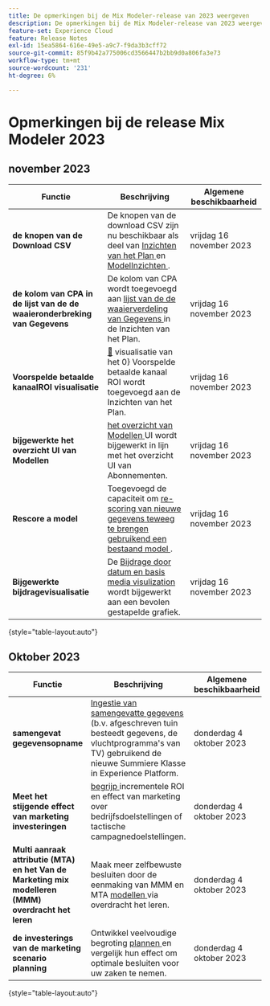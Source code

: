 ```yaml
---
title: De opmerkingen bij de Mix Modeler-release van 2023 weergeven
description: De opmerkingen bij de Mix Modeler-release van 2023 weergeven
feature-set: Experience Cloud
feature: Release Notes
exl-id: 15ea5864-616e-49e5-a9c7-f9da3b3cff72
source-git-commit: 85f9b42a775006cd3566447b2bb9d0a806fa3e73
workflow-type: tm+mt
source-wordcount: '231'
ht-degree: 6%

---
```


# Opmerkingen bij de release Mix Modeler 2023

## november 2023


| Functie | Beschrijving | Algemene beschikbaarheid |
|---|---|---|
| **de knopen van de Download CSV** | De knopen van de download CSV zijn nu beschikbaar als deel van [ Inzichten van het Plan ](../plans/build.md) en [ ModelInzichten ](../models/insights.md#model-insights). | vrijdag 16 november 2023 |
| **de kolom van CPA in de lijst van de de waaieronderbreking van Gegevens** | De kolom van CPA wordt toegevoegd aan [ lijst van de de waaierverdeling van Gegevens ](../plans/build.md) in de Inzichten van het Plan. | vrijdag 16 november 2023 |
| **Voorspelde betaalde kanaalROI visualisatie** | [&#128279;](../plans/build.md) visualisatie van het 0&rbrace; Voorspelde betaalde kanaal ROI wordt toegevoegd aan de Inzichten van het Plan. | vrijdag 16 november 2023 |
| **bijgewerkte het overzicht UI van Modellen** | [ het overzicht van Modellen ](../models/overview.md) UI wordt bijgewerkt in lijn met het overzicht UI van Abonnementen. | vrijdag 16 november 2023 |
| **Rescore a model** | Toegevoegd de capaciteit om [ re-scoring van nieuwe gegevens teweeg te brengen gebruikend een bestaand model ](../models/overview.md#rescore). | vrijdag 16 november 2023 |
| **Bijgewerkte bijdragevisualisatie** | De [ Bijdrage door datum en basis media visulization ](../models/insights.md#model-insights) wordt bijgewerkt aan een bevolen gestapelde grafiek. | vrijdag 16 november 2023 |

{style="table-layout:auto"}


## Oktober 2023

| Functie | Beschrijving | Algemene beschikbaarheid |
|---|---|---|
| **samengevat gegevensopname** | [ Ingestie van samengevatte gegevens ](../ingest-data/overview.md) (b.v. afgeschreven tuin besteedt gegevens, de vluchtprogramma&#39;s van TV) gebruikend de nieuwe Summiere Klasse in Experience Platform. | donderdag 4 oktober 2023 |
| **Meet het stijgende effect van marketing investeringen** | [ begrijp ](../dashboard/overview.md) incrementele ROI en effect van marketing over bedrijfsdoelstellingen of tactische campagnedoelstellingen. | donderdag 4 oktober 2023 |
| **Multi aanraak attributie (MTA) en het Van de Marketing mix modelleren (MMM) overdracht het leren** | Maak meer zelfbewuste besluiten door de eenmaking van MMM en MTA [ modellen ](../models/overview.md) via overdracht het leren. | donderdag 4 oktober 2023 |
| **de investerings van de marketing scenario planning** | Ontwikkel veelvoudige begroting [ plannen ](../plans/overview.md) en vergelijk hun effect om optimale besluiten voor uw zaken te nemen. | donderdag 4 oktober 2023 |

{style="table-layout:auto"}

